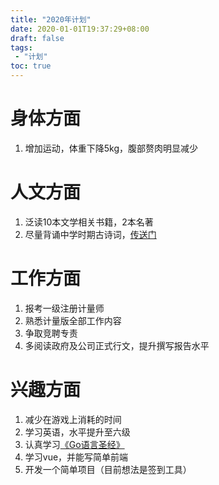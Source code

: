 ```yaml
---
title: "2020年计划"
date: 2020-01-01T19:37:29+08:00
draft: false
tags:
 - "计划"
toc: true
---
```


# 身体方面

1. 增加运动，体重下降5kg，腹部赘肉明显减少

# 人文方面

1. 泛读10本文学相关书籍，2本名著
2. 尽量背诵中学时期古诗词，[传送门](https://book.zenqy.tk/)

# 工作方面

1. 报考一级注册计量师
2. 熟悉计量版全部工作内容
3. 争取竞聘专责
4. 多阅读政府及公司正式行文，提升撰写报告水平

# 兴趣方面

1. 减少在游戏上消耗的时间
2. 学习英语，水平提升至六级
3. 认真学习[《Go语言圣经》](https://docs.hacknode.org/gopl-zh/)
4. 学习vue，并能写简单前端
5. 开发一个简单项目（目前想法是签到工具）